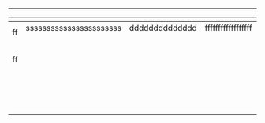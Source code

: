 <table border="1">
<table class="tg"><thead>
  <tr>
    <th class="tg-q3nt"></th>
    <th class="tg-mf8g"></th>
    <th class="tg-y6he"></th>
    <th class="tg-mf8g"></th>
    <th class="tg-mf8g"></th>
    <th class="tg-mf8g"></th>
    <th class="tg-mf8g"></th>
    <th class="tg-mf8g"></th>
    <th class="tg-mf8g"></th>
    <th class="tg-mf8g"></th>
    <th class="tg-mf8g"></th>
    <th class="tg-mf8g"></th>
  </tr></thead>
<tbody>
  <tr>
    <td class="tg-2g1l" rowspan="4">ff</td>
    <td class="tg-o5n3">sssssssssssssssssssssss</td>
    <td class="tg-f4yw">dddddddddddddd</td>
    <td class="tg-kcps">ffffffffffffffffff</td>
    <td class="tg-zk71">ffffffffffffffffffffffffffffffffffffffffff</td>
    <td class="tg-kcps">ffffffffffffffffffffffffffffffffffffffffff</td>
    <td class="tg-kcps">fffffffffffffffffffffffffffffffffffffffff</td>
    <td class="tg-kcps">fffffffffffffffffffffffffffffffffffffffff</td>
    <td class="tg-kcps">fffffffffffffffffffffffffffffffffff</td>
    <td class="tg-kcps">ffffffffffffffffffffffffffffffffffffffff</td>
    <td class="tg-kcps">ffffffffffffffffffffffffffffffffffffffffff</td>
    <td class="tg-kcps">fffffffffffffffffffffffffffffffffffffffffffffffff</td>
  </tr>
  <tr>
    <td class="tg-o5n3"></td>
    <td class="tg-f4yw"></td>
    <td class="tg-kcps"></td>
    <td class="tg-ktyi"></td>
    <td class="tg-kcps"></td>
    <td class="tg-kcps"></td>
    <td class="tg-kcps"></td>
    <td class="tg-kcps"></td>
    <td class="tg-kcps"></td>
    <td class="tg-ktyi"></td>
    <td class="tg-kcps"></td>
  </tr>
  <tr>
    <td class="tg-o5n3"></td>
    <td class="tg-f4yw"></td>
    <td class="tg-kcps"></td>
    <td class="tg-kcps"></td>
    <td class="tg-kcps"></td>
    <td class="tg-kcps"></td>
    <td class="tg-kcps"></td>
    <td class="tg-kcps"></td>
    <td class="tg-kcps"></td>
    <td class="tg-kcps"></td>
    <td class="tg-kcps"></td>
  </tr>
  <tr>
    <td class="tg-o5n3"></td>
    <td class="tg-f4yw"></td>
    <td class="tg-kcps"></td>
    <td class="tg-kcps"></td>
    <td class="tg-kcps"></td>
    <td class="tg-kcps"></td>
    <td class="tg-kcps"></td>
    <td class="tg-kcps"></td>
    <td class="tg-kcps"></td>
    <td class="tg-kcps"></td>
    <td class="tg-kcps"></td>
  </tr>
  <tr>
    <td class="tg-2g1l" rowspan="11">ff</td>
    <td class="tg-o5n3"></td>
    <td class="tg-f4yw"></td>
    <td class="tg-kcps"></td>
    <td class="tg-kcps"></td>
    <td class="tg-kcps"></td>
    <td class="tg-kcps"></td>
    <td class="tg-kcps"></td>
    <td class="tg-kcps"></td>
    <td class="tg-kcps"></td>
    <td class="tg-7zrl"></td>
    <td class="tg-kcps"></td>
  </tr>
  <tr>
    <td class="tg-o5n3"></td>
    <td class="tg-f4yw"></td>
    <td class="tg-kcps"></td>
    <td class="tg-kcps"></td>
    <td class="tg-kcps"></td>
    <td class="tg-kcps"></td>
    <td class="tg-kcps"></td>
    <td class="tg-kcps"></td>
    <td class="tg-kcps"></td>
    <td class="tg-7zrl"></td>
    <td class="tg-kcps"></td>
  </tr>
  <tr>
    <td class="tg-o5n3"></td>
    <td class="tg-f4yw"></td>
    <td class="tg-kcps"></td>
    <td class="tg-kcps"></td>
    <td class="tg-kcps"></td>
    <td class="tg-kcps"></td>
    <td class="tg-kcps"></td>
    <td class="tg-kcps"></td>
    <td class="tg-kcps"></td>
    <td class="tg-kcps"></td>
    <td class="tg-kcps"></td>
  </tr>
  <tr>
    <td class="tg-o5n3"></td>
    <td class="tg-f4yw"></td>
    <td class="tg-kcps"></td>
    <td class="tg-kcps"></td>
    <td class="tg-kcps"></td>
    <td class="tg-kcps"></td>
    <td class="tg-kcps"></td>
    <td class="tg-kcps"></td>
    <td class="tg-2lxe"></td>
    <td class="tg-kcps"></td>
    <td class="tg-kcps"></td>
  </tr>
  <tr>
    <td class="tg-o5n3"></td>
    <td class="tg-f4yw"></td>
    <td class="tg-kcps"></td>
    <td class="tg-kcps"></td>
    <td class="tg-kcps"></td>
    <td class="tg-kcps"></td>
    <td class="tg-kcps"></td>
    <td class="tg-kcps"></td>
    <td class="tg-2lxe"></td>
    <td class="tg-kcps"></td>
    <td class="tg-kcps"></td>
  </tr>
  <tr>
    <td class="tg-o5n3"></td>
    <td class="tg-7yig"></td>
    <td class="tg-kcps"></td>
    <td class="tg-kcps"></td>
    <td class="tg-kcps"></td>
    <td class="tg-kcps"></td>
    <td class="tg-kcps"></td>
    <td class="tg-kcps"></td>
    <td class="tg-kcps"></td>
    <td class="tg-kcps"></td>
    <td class="tg-kcps"></td>
  </tr>
  <tr>
    <td class="tg-o5n3"></td>
    <td class="tg-f4yw"></td>
    <td class="tg-kcps"></td>
    <td class="tg-kcps"></td>
    <td class="tg-kcps"></td>
    <td class="tg-kcps"></td>
    <td class="tg-kcps"></td>
    <td class="tg-kcps"></td>
    <td class="tg-kcps"></td>
    <td class="tg-kcps"></td>
    <td class="tg-kcps"></td>
  </tr>
  <tr>
    <td class="tg-o5n3"></td>
    <td class="tg-f4yw"></td>
    <td class="tg-kcps"></td>
    <td class="tg-kcps"></td>
    <td class="tg-kcps"></td>
    <td class="tg-kcps"></td>
    <td class="tg-kcps"></td>
    <td class="tg-kcps"></td>
    <td class="tg-kcps"></td>
    <td class="tg-kcps"></td>
    <td class="tg-kcps"></td>
  </tr>
  <tr>
    <td class="tg-o5n3"></td>
    <td class="tg-f4yw"></td>
    <td class="tg-kcps"></td>
    <td class="tg-kcps"></td>
    <td class="tg-kcps"></td>
    <td class="tg-kcps"></td>
    <td class="tg-kcps"></td>
    <td class="tg-kcps"></td>
    <td class="tg-kcps"></td>
    <td class="tg-kcps"></td>
    <td class="tg-kcps"></td>
  </tr>
  <tr>
    <td class="tg-o5n3"></td>
    <td class="tg-f4yw"></td>
    <td class="tg-kcps"></td>
    <td class="tg-kcps"></td>
    <td class="tg-kcps"></td>
    <td class="tg-kcps"></td>
    <td class="tg-kcps"></td>
    <td class="tg-kcps"></td>
    <td class="tg-kcps"></td>
    <td class="tg-kcps"></td>
    <td class="tg-kcps"></td>
  </tr>
  <tr>
    <td class="tg-o5n3"></td>
    <td class="tg-f4yw"></td>
    <td class="tg-kcps"></td>
    <td class="tg-kcps"></td>
    <td class="tg-kcps"></td>
    <td class="tg-kcps"></td>
    <td class="tg-kcps"></td>
    <td class="tg-kcps"></td>
    <td class="tg-kcps"></td>
    <td class="tg-kcps"></td>
    <td class="tg-kcps"></td>
  </tr>
  <tr>
    <td class="tg-2g1l" rowspan="7"></td>
    <td class="tg-o5n3"></td>
    <td class="tg-f4yw"></td>
    <td class="tg-kcps"></td>
    <td class="tg-kcps"></td>
    <td class="tg-f4yw"></td>
    <td class="tg-kcps"></td>
    <td class="tg-kcps"></td>
    <td class="tg-kcps"></td>
    <td class="tg-kcps"></td>
    <td class="tg-kcps"></td>
    <td class="tg-kcps"></td>
  </tr>
  <tr>
    <td class="tg-o5n3"></td>
    <td class="tg-f4yw"></td>
    <td class="tg-kcps"></td>
    <td class="tg-kcps"></td>
    <td class="tg-kcps"></td>
    <td class="tg-kcps"></td>
    <td class="tg-kcps"></td>
    <td class="tg-kcps"></td>
    <td class="tg-kcps"></td>
    <td class="tg-kcps"></td>
    <td class="tg-kcps"></td>
  </tr>
  <tr>
    <td class="tg-o5n3"></td>
    <td class="tg-f4yw"></td>
    <td class="tg-kcps"></td>
    <td class="tg-kcps"></td>
    <td class="tg-kcps"></td>
    <td class="tg-kcps"></td>
    <td class="tg-kcps"></td>
    <td class="tg-kcps"></td>
    <td class="tg-kcps"></td>
    <td class="tg-kcps"></td>
    <td class="tg-kcps"></td>
  </tr>
  <tr>
    <td class="tg-o5n3"></td>
    <td class="tg-f4yw"></td>
    <td class="tg-kcps"></td>
    <td class="tg-kcps"></td>
    <td class="tg-kcps"></td>
    <td class="tg-kcps"></td>
    <td class="tg-kcps"></td>
    <td class="tg-kcps"></td>
    <td class="tg-kcps"></td>
    <td class="tg-kcps"></td>
    <td class="tg-kcps"></td>
  </tr>
  <tr>
    <td class="tg-o5n3"></td>
    <td class="tg-f4yw"></td>
    <td class="tg-kcps"></td>
    <td class="tg-kcps"></td>
    <td class="tg-kcps"></td>
    <td class="tg-kcps"></td>
    <td class="tg-kcps"></td>
    <td class="tg-kcps"></td>
    <td class="tg-kcps"></td>
    <td class="tg-kcps"></td>
    <td class="tg-kcps"></td>
  </tr>
  <tr>
    <td class="tg-o5n3"></td>
    <td class="tg-f4yw"></td>
    <td class="tg-kcps"></td>
    <td class="tg-kcps"></td>
    <td class="tg-kcps"></td>
    <td class="tg-kcps"></td>
    <td class="tg-kcps"></td>
    <td class="tg-kcps"></td>
    <td class="tg-kcps"></td>
    <td class="tg-kcps"></td>
    <td class="tg-kcps"></td>
  </tr>
  <tr>
    <td class="tg-j6zm"></td>
    <td class="tg-nrix"></td>
    <td class="tg-7zrl"></td>
    <td class="tg-7zrl"></td>
    <td class="tg-7zrl"></td>
    <td class="tg-7zrl"></td>
    <td class="tg-7zrl"></td>
    <td class="tg-7zrl"></td>
    <td class="tg-kcps"></td>
    <td class="tg-kcps"></td>
    <td class="tg-kcps"></td>
  </tr>
  <tr>
    <td class="tg-wa1i" rowspan="6"></td>
    <td class="tg-j6zm"></td>
    <td class="tg-nrix"></td>
    <td class="tg-7zrl"></td>
    <td class="tg-7zrl"></td>
    <td class="tg-7zrl"></td>
    <td class="tg-7zrl"></td>
    <td class="tg-7zrl"></td>
    <td class="tg-7zrl"></td>
    <td class="tg-7zrl"></td>
    <td class="tg-7zrl"></td>
    <td class="tg-7zrl"></td>
  </tr>
  <tr>
    <td class="tg-j6zm"></td>
    <td class="tg-nrix"></td>
    <td class="tg-7zrl"></td>
    <td class="tg-7zrl"></td>
    <td class="tg-7zrl"></td>
    <td class="tg-7zrl"></td>
    <td class="tg-7zrl"></td>
    <td class="tg-7zrl"></td>
    <td class="tg-7zrl"></td>
    <td class="tg-7zrl"></td>
    <td class="tg-7zrl"></td>
  </tr>
  <tr>
    <td class="tg-j6zm"></td>
    <td class="tg-f4yw"></td>
    <td class="tg-kcps"></td>
    <td class="tg-kcps"></td>
    <td class="tg-7zrl"></td>
    <td class="tg-7zrl"></td>
    <td class="tg-7zrl"></td>
    <td class="tg-7zrl"></td>
    <td class="tg-7zrl"></td>
    <td class="tg-7zrl"></td>
    <td class="tg-7zrl"></td>
  </tr>
  <tr>
    <td class="tg-o5n3"></td>
    <td class="tg-f4yw"></td>
    <td class="tg-kcps"></td>
    <td class="tg-kcps"></td>
    <td class="tg-kcps"></td>
    <td class="tg-kcps"></td>
    <td class="tg-kcps"></td>
    <td class="tg-kcps"></td>
    <td class="tg-kcps"></td>
    <td class="tg-kcps"></td>
    <td class="tg-kcps"></td>
  </tr>
  <tr>
    <td class="tg-o5n3"></td>
    <td class="tg-f4yw"></td>
    <td class="tg-kcps"></td>
    <td class="tg-kcps"></td>
    <td class="tg-kcps"></td>
    <td class="tg-kcps"></td>
    <td class="tg-kcps"></td>
    <td class="tg-kcps"></td>
    <td class="tg-kcps"></td>
    <td class="tg-kcps"></td>
    <td class="tg-kcps"></td>
  </tr>
  <tr>
    <td class="tg-j6zm"></td>
    <td class="tg-nrix"></td>
    <td class="tg-7zrl"></td>
    <td class="tg-7zrl"></td>
    <td class="tg-7zrl"></td>
    <td class="tg-7zrl"></td>
    <td class="tg-7zrl"></td>
    <td class="tg-7zrl"></td>
    <td class="tg-7zrl"></td>
    <td class="tg-7zrl"></td>
    <td class="tg-7zrl"></td>
  </tr>
</tbody></table>
